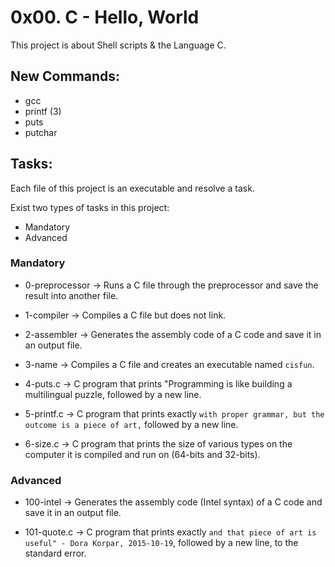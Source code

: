 # 0x00. C - Hello, World

This project is about Shell scripts & the Language C.

## New Commands:

- gcc
- printf (3)
- puts
- putchar

## Tasks:

Each file of this project is an executable and resolve a task.

Exist two types of tasks in this project:

- Mandatory
- Advanced

### Mandatory

- 0-preprocessor &rarr; Runs a C file through the preprocessor and save the result into another file.

- 1-compiler &rarr; Compiles a C file but does not link.

- 2-assembler &rarr; Generates the assembly code of a C code and save it in an output file.

- 3-name &rarr; Compiles a C file and creates an executable named `cisfun`.

- 4-puts.c &rarr; C program that prints "Programming is like building a multilingual puzzle, followed by a new line.

- 5-printf.c &rarr; C program that prints exactly `with proper grammar, but the outcome is a piece of art,` followed by a new line.

- 6-size.c &rarr; C program that prints the size of various types on the computer it is compiled and run on (64-bits and 32-bits).

### Advanced

- 100-intel &rarr; Generates the assembly code (Intel syntax) of a C code and save it in an output file.

- 101-quote.c &rarr; C program that prints exactly `and that piece of art is useful" - Dora Korpar, 2015-10-19`, followed by a new line, to the standard error.
